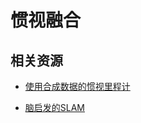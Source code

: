 # 惯视融合


## 相关资源
* [使用合成数据的惯视里程计](https://ww2.mathworks.cn/help/nav/ug/visual-inertial-odometry-using-synthetic-data.html) 

* [脑启发的SLAM](https://github.com/cognav/NeuroSLAM) 


